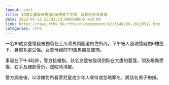 ```yaml
---
layout: post
title: 10歲女童疑被獨留由6樓墮下受傷　母親的男友被捕
date: 2022-05-12 23:03:33.000000000 +08:00
link: https://news.rthk.hk/rthk/ch/component/k2/1648290-20220512.htm
categories: rthk
---
```


一名10歲女童懷疑被獨留在土瓜灣馬頭圍道的住所內，下午被人發現懷疑由6樓墮下，身體多處受傷。女童母親的39歲男朋友被捕。

事發在下午4時許，警方接報指，該名女童被發現倒臥在大廈的簷篷，頭及眼角受傷，右手及腰部骨折，送院時清醒。

警方調查後，以涉嫌對所看管兒童或少年人虐待或忽略罪名，將該名男子拘捕。
